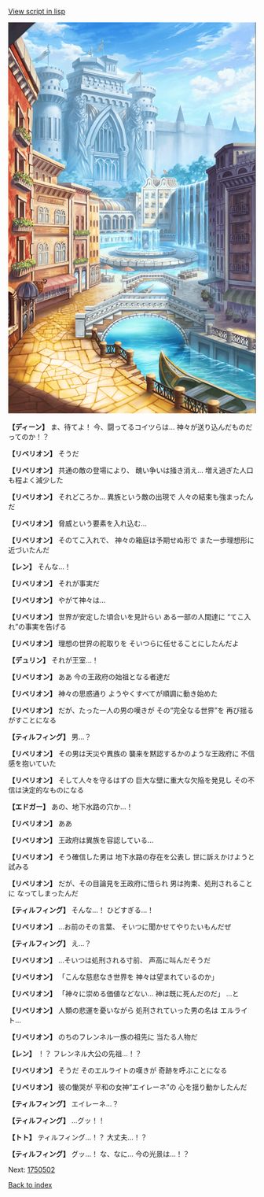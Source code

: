 [View script in lisp](../scripts/1750402.txt)

![006_town.png](../images/backgrounds/006_town.png)

**【ディーン】**
ま、待てよ！
今、闘ってるコイツらは…
神々が送り込んだものだってのか！？

**【リベリオン】**
そうだ

**【リベリオン】**
共通の敵の登場により、
醜い争いは掻き消え…
増え過ぎた人口も程よく減少した

**【リベリオン】**
それどころか…
異族という敵の出現で
人々の結束も強まったんだ

**【リベリオン】**
脅威という要素を入れ込む…

**【リベリオン】**
そのてこ入れで、
神々の箱庭は予期せぬ形で
また一歩理想形に近づいたんだ

**【レン】**
そんな…！

**【リベリオン】**
それが事実だ

**【リベリオン】**
やがて神々は…

**【リベリオン】**
世界が安定した頃合いを見計らい
ある一部の人間達に
“てこ入れ”の事実を告げる

**【リベリオン】**
理想の世界の舵取りを
そいつらに任せることにしたんだよ

**【デュリン】**
それが王室…！

**【リベリオン】**
ああ
今の王政府の始祖となる者達だ

**【リベリオン】**
神々の思惑通り
ようやくすべてが順調に動き始めた

**【リベリオン】**
だが、たった一人の男の嘆きが
その“完全なる世界”を
再び揺るがすことになる

**【ティルフィング】**
男…？

**【リベリオン】**
その男は天災や異族の
襲来を黙認するかのような王政府に
不信感を抱いていた

**【リベリオン】**
そして人々を守るはずの
巨大な壁に重大な欠陥を発見し
その不信は決定的なものになる

**【エドガー】**
あの、地下水路の穴か…！

**【リベリオン】**
ああ

**【リベリオン】**
王政府は異族を容認している…

**【リベリオン】**
そう確信した男は
地下水路の存在を公表し
世に訴えかけようと試みる

**【リベリオン】**
だが、その目論見を王政府に悟られ
男は拘束、処刑されることに
なってしまったんだ

**【ティルフィング】**
そんな…！
ひどすぎる…！

**【リベリオン】**
…お前のその言葉、
そいつに聞かせてやりたいもんだぜ

**【ティルフィング】**
え…？

**【リベリオン】**
…そいつは処刑される寸前、
声高に叫んだそうだ

**【リベリオン】**
「こんな慈悲なき世界を
神々は望まれているのか」

**【リベリオン】**
「神々に崇める価値などない…
神は既に死んだのだ」
…と

**【リベリオン】**
人類の悲運を憂いながら
処刑されていった男の名は
エルライト…

**【リベリオン】**
のちのフレンネル一族の祖先に
当たる人物だ

**【レン】**
！？
フレンネル大公の先祖…！？

**【リベリオン】**
そうだ
そのエルライトの嘆きが
奇跡を呼ぶことになる

**【リベリオン】**
彼の慟哭が
平和の女神“エイレーネ”の
心を揺り動かしたんだ

**【ティルフィング】**
エイレーネ…？

**【ティルフィング】**
…グッ！！

**【トト】**
ティルフィング…！？
大丈夫…！？

**【ティルフィング】**
グッ…！
な、なに…
今の光景は…！？

Next: [1750502](1750502.md)

[Back to index](index.md)
